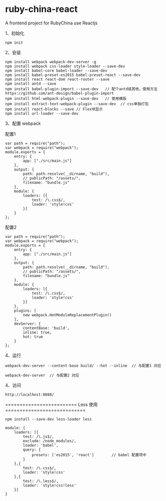 # ruby-china-react
A frontend project for RubyChina use Reactjs

1、初始化

    npm init

2、安装

    npm install webpack webpack-dev-server -g
    npm install webpack css-loader style-loader --save-dev
    npm install babel-core babel-loader --save-dev
    npm install babel-preset-es2015 babel-preset-react --save-dev
    npm install react react-dom react-router --save
    npm install antd --save
    npm install babel-plugin-import --save-dev   // 配个antd或其他，使用方法 https://github.com/ant-design/babel-plugin-import
    npm install html-webpack-plugin --save-dev   // 使用模版
    npm install extract-text-webpack-plugin --save-dev  // css单独打包
    npm install react-blocks --save // Flex块显示
    npm install url-loader --save-dev

3、配置 webpack


配置1

    var path = require("path");
    var webpack = require("webpack");
    module.exports = {
        entry: {
            app: ["./src/main.js"]
        },
        output: {
            path: path.resolve(__dirname, "build"),
            // publicPath: "/assets/",
            filename: "bundle.js"
        },
        module: {
            loaders: [{
                test: /\.css$/,
                loader: 'style!css'
            }]
        }
    };

配置2

    var path = require("path");
    var webpack = require("webpack");
    module.exports = {
        entry: {
            app: ["./src/main.js"]
        },
        output: {
            path: path.resolve(__dirname, "build"),
            // publicPath: "/assets/",
            filename: "bundle.js"
        },
        module: {
            loaders: [{
                test: /\.css$/,
                loader: 'style!css'
            }]
        },
        plugins: [
            new webpack.HotModuleReplacementPlugin()
        ],
        devServer: {
            contentBase: 'build',
            inline: true,
            hot: true
        }
    };


4、运行

    webpack-dev-server --content-base build/ --hot --inline  // 与配置1 对应

    webpack-dev-server  // 与配置2 对应

4、访问

    http://localhost:8080/





========================= Less 使用 ============================

    npm install --save-dev less-loader less

    module: {
        loaders: [{
            test: /\.js$/,
            exclude: /node_modules/,
            loader: 'babel',
            query: {
                presets: ['es2015', 'react']        // babel 配置项中
            }
        },{
            test: /\.css$/,
            loader: 'style!css'
        },{
            test: /\.less$/,
            loader: 'style!css!less'
        }]
    }

